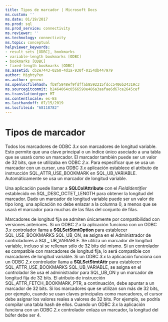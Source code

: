 ```yaml
---
title: Tipos de marcador | Microsoft Docs
ms.custom: ''
ms.date: 01/19/2017
ms.prod: sql
ms.prod_service: connectivity
ms.reviewer: ''
ms.technology: connectivity
ms.topic: conceptual
helpviewer_keywords:
- result sets [ODBC], bookmarks
- variable-length bookmarks [ODBC]
- bookmarks [ODBC]
- fixed-length bookmarks [ODBC]
ms.assetid: cb2e7443-0260-4d1a-930f-0154db447979
author: MightyPen
ms.author: genemi
ms.openlocfilehash: fb8f5848ef9fdffab8592215fdcc5406b24319c3
ms.sourcegitcommit: b2464064c0566590e486a3aafae6d67ce2645cef
ms.translationtype: MT
ms.contentlocale: es-ES
ms.lasthandoff: 07/15/2019
ms.locfileid: "68118782"
---
```

# <a name="bookmark-types"></a>Tipos de marcador
Todos los marcadores de ODBC *3.x* son marcadores de longitud variable. Esto permite que una clave principal o un índice único asociado a una tabla que se usará como un marcador. El marcador también puede ser un valor de 32 bits, que se utilizaba en ODBC *2.x*. Para especificar que se usa un marcador con un cursor, una ODBC *3.x* aplicación establece el atributo de instrucción SQL_ATTR_USE_BOOKMARK en SQL_UB_VARIABLE. Automáticamente se usa un marcador de longitud variable.  
  
 Una aplicación puede llamar a **SQLColAttribute** con el *FieldIdentifier* establecido en SQL_DESC_OCTET_LENGTH para obtener la longitud del marcador. Dado un marcador de longitud variable puede ser un valor de tipo long, una aplicación no debe enlazar a la columna 0, a menos que se usará el marcador para muchas de las filas del conjunto de filas.  
  
 Marcadores de longitud fija se admiten únicamente por compatibilidad con versiones anteriores. Si un ODBC *2.x* la aplicación funciona con un ODBC *3.x* controlador llama a **SQLSetStmtOption** para establecer SQL_USE_BOOKMARKS SQL_UB_ON, se asigna en el Administrador de controladores a SQL_ UB_VARIABLE. Se utiliza un marcador de longitud variable, incluso si se rellenan sólo de 32 bits del mismo. Si un controlador es compatible con marcadores de longitud fija, lo será compatible con marcadores de longitud variable. Si un ODBC *3.x* la aplicación funciona con un ODBC *2.x* controlador llama a **SQLSetStmtAttr** para establecer SQL_ATTR_USE_BOOKMARKS SQL_UB_VARIABLE, se asigna en el controlador Se usa el administrador para SQL_UB_ON y un marcador de longitud fija de 32 bits. El atributo de instrucción SQL_ATTR_FETCH_BOOKMARK_PTR, a continuación, debe apuntar a un marcador de 32 bits. Si los marcadores que se utilizan son más de 32 bits, por ejemplo, cuando se usan claves principales como marcadores, el cursor debe asignar los valores reales a valores de 32 bits. Por ejemplo, se podría compilar una tabla hash de ellos. Cuando un ODBC *3.x* la aplicación funciona con un ODBC *2.x* controlador enlaza un marcador, la longitud del búfer debe ser 4.
